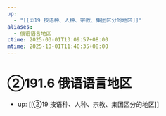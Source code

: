 ```yaml
---
up:
  - "[[②19 按语种、人种、宗教、集团区分的地区]]"
aliases:
  - 俄语语言地区
ctime: 2025-03-01T13:09:57+08:00
mtime: 2025-10-01T11:40:35+08:00
---
```


# ②191.6 俄语语言地区

- up: [[②19 按语种、人种、宗教、集团区分的地区]]
